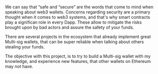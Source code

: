 We can say that “safe and “secure” are the words that come to mind when speaking about web3 wallets. 
Concerns regarding security are a primary thought when it comes to web3 systems, and that's why smart contracts play a significan role in every Dapp. These allow to mitigate the risks brought upon by bad actors and assure the safety of your funds.

There are several projects in the ecosystem that already implement great Multi-sig wallets, that can be super reliable when talking about others stealing your funds.

The objective with this project, is to try to build a Multi-sig wallet with my knowledge, and experience new features, that other wallets on Ethereum may not have.

